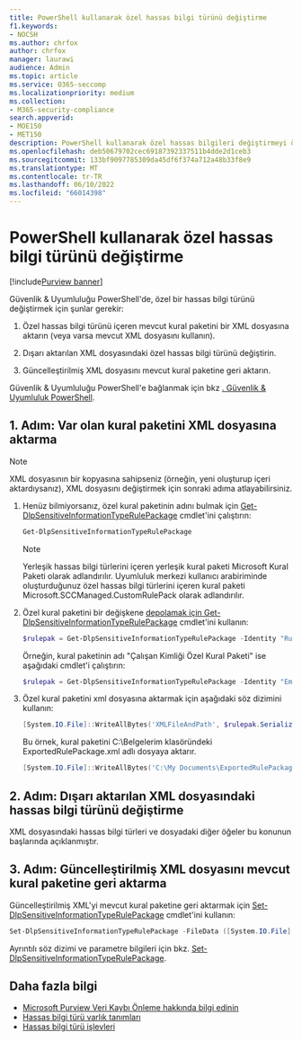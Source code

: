 ```yaml
---
title: PowerShell kullanarak özel hassas bilgi türünü değiştirme
f1.keywords:
- NOCSH
ms.author: chrfox
author: chrfox
manager: laurawi
audience: Admin
ms.topic: article
ms.service: O365-seccomp
ms.localizationpriority: medium
ms.collection:
- M365-security-compliance
search.appverid:
- MOE150
- MET150
description: PowerShell kullanarak özel hassas bilgileri değiştirmeyi öğrenin.
ms.openlocfilehash: deb50679702cec69187392337511b4dde2d1ceb3
ms.sourcegitcommit: 133bf9097785309da45df6f374a712a48b33f8e9
ms.translationtype: MT
ms.contentlocale: tr-TR
ms.lasthandoff: 06/10/2022
ms.locfileid: "66014398"
---
```

# <a name="modify-a-custom-sensitive-information-type-using-powershell"></a>PowerShell kullanarak özel hassas bilgi türünü değiştirme

[!include[Purview banner](../includes/purview-rebrand-banner.md)]

Güvenlik & Uyumluluğu PowerShell'de, özel bir hassas bilgi türünü değiştirmek için şunlar gerekir:

1. Özel hassas bilgi türünü içeren mevcut kural paketini bir XML dosyasına aktarın (veya varsa mevcut XML dosyasını kullanın).

2. Dışarı aktarılan XML dosyasındaki özel hassas bilgi türünü değiştirin.

3. Güncelleştirilmiş XML dosyasını mevcut kural paketine geri aktarın.

Güvenlik & Uyumluluğu PowerShell'e bağlanmak için bkz [. Güvenlik & Uyumluluk PowerShell](/powershell/exchange/exchange-online-powershell).

## <a name="step-1-export-the-existing-rule-package-to-an-xml-file"></a>1. Adım: Var olan kural paketini XML dosyasına aktarma

> [!NOTE]
> XML dosyasının bir kopyasına sahipseniz (örneğin, yeni oluşturup içeri aktardıysanız), XML dosyasını değiştirmek için sonraki adıma atlayabilirsiniz.

1. Henüz bilmiyorsanız, özel kural paketinin adını bulmak için [Get-DlpSensitiveInformationTypeRulePackage](/powershell/module/exchange/get-dlpsensitiveinformationtype) cmdlet'ini çalıştırın:

   ```powershell
   Get-DlpSensitiveInformationTypeRulePackage
   ```

   > [!NOTE]
   > Yerleşik hassas bilgi türlerini içeren yerleşik kural paketi Microsoft Kural Paketi olarak adlandırılır. Uyumluluk merkezi kullanıcı arabiriminde oluşturduğunuz özel hassas bilgi türlerini içeren kural paketi Microsoft.SCCManaged.CustomRulePack olarak adlandırılır.

2. Özel kural paketini bir değişkene [depolamak için Get-DlpSensitiveInformationTypeRulePackage](/powershell/module/exchange/get-dlpsensitiveinformationtyperulepackage) cmdlet'ini kullanın:

   ```powershell
   $rulepak = Get-DlpSensitiveInformationTypeRulePackage -Identity "RulePackageName"
   ```

   Örneğin, kural paketinin adı "Çalışan Kimliği Özel Kural Paketi" ise aşağıdaki cmdlet'i çalıştırın:

   ```powershell
   $rulepak = Get-DlpSensitiveInformationTypeRulePackage -Identity "Employee ID Custom Rule Pack"
   ```

3. Özel kural paketini xml dosyasına aktarmak için aşağıdaki söz dizimini kullanın:

   ```powershell
   [System.IO.File]::WriteAllBytes('XMLFileAndPath', $rulepak.SerializedClassificationRuleCollection)
   ```

   Bu örnek, kural paketini C:\Belgelerim klasöründeki ExportedRulePackage.xml adlı dosyaya aktarır.

   ```powershell
   [System.IO.File]::WriteAllBytes('C:\My Documents\ExportedRulePackage.xml', $rulepak.SerializedClassificationRuleCollection)
   ```

## <a name="step-2-modify-the-sensitive-information-type-in-the-exported-xml-file"></a>2. Adım: Dışarı aktarılan XML dosyasındaki hassas bilgi türünü değiştirme

XML dosyasındaki hassas bilgi türleri ve dosyadaki diğer öğeler bu konunun başlarında açıklanmıştır.

## <a name="step-3-import-the-updated-xml-file-back-into-the-existing-rule-package"></a>3. Adım: Güncelleştirilmiş XML dosyasını mevcut kural paketine geri aktarma

Güncelleştirilmiş XML'yi mevcut kural paketine geri aktarmak için [Set-DlpSensitiveInformationTypeRulePackage](/powershell/module/exchange/set-dlpsensitiveinformationtyperulepackage) cmdlet'ini kullanın:

```powershell
Set-DlpSensitiveInformationTypeRulePackage -FileData ([System.IO.File]::ReadAllBytes('C:\My Documents\External Sensitive Info Type Rule Collection.xml'))
```

Ayrıntılı söz dizimi ve parametre bilgileri için bkz. [Set-DlpSensitiveInformationTypeRulePackage](/powershell/module/exchange/set-dlpsensitiveinformationtyperulepackage).

## <a name="more-information"></a>Daha fazla bilgi

- [Microsoft Purview Veri Kaybı Önleme hakkında bilgi edinin](dlp-learn-about-dlp.md)
- [Hassas bilgi türü varlık tanımları](sensitive-information-type-entity-definitions.md)
- [Hassas bilgi türü işlevleri](sit-functions.md)
